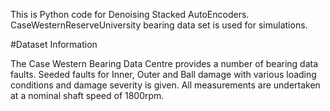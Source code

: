 This is Python code for Denoising Stacked AutoEncoders.
CaseWesternReserveUniversity bearing data set is used for simulations.

#Dataset Information

The Case Western Bearing Data Centre provides a number of bearing data faults.
Seeded faults for Inner, Outer and Ball damage with various loading conditions and damage severity is given.
All measurements are undertaken at a nominal shaft speed of 1800rpm.
